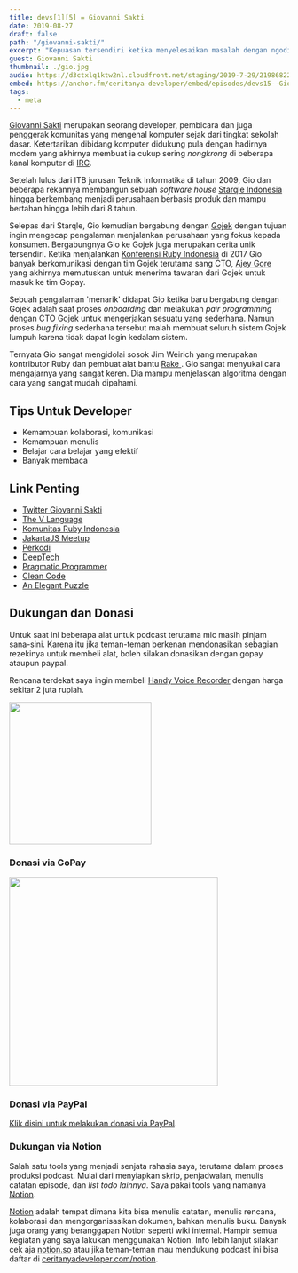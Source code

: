 ```yaml
---
title: devs[1][5] = Giovanni Sakti
date: 2019-08-27
draft: false
path: "/giovanni-sakti/"
excerpt: "Kepuasan tersendiri ketika menyelesaikan masalah dengan ngoding."
guest: Giovanni Sakti
thumbnail: ./gio.jpg
audio: https://d3ctxlq1ktw2nl.cloudfront.net/staging/2019-7-29/21986822-44100-2-4f394afd3c14f.m4a
embed: https://anchor.fm/ceritanya-developer/embed/episodes/devs15--Giovanni-Sakti-e54vuo/a-altg26
tags:
  - meta
---
```


[Giovanni Sakti](https://twitter.com/giosakti) merupakan seorang developer, pembicara dan juga penggerak komunitas yang mengenal komputer sejak dari tingkat sekolah dasar. Ketertarikan dibidang komputer didukung pula dengan hadirnya modem yang akhirnya membuat ia cukup sering _nongkrong_ di beberapa kanal komputer di [IRC](https://en.wikipedia.org/wiki/Internet_Relay_Chat).

Setelah lulus dari ITB jurusan Teknik Informatika di tahun 2009, Gio dan beberapa rekannya membangun sebuah _software house_ [Starqle Indonesia](http://starqle.com/) hingga berkembang menjadi perusahaan berbasis produk dan mampu bertahan hingga lebih dari 8 tahun.

Selepas dari Starqle, Gio kemudian bergabung dengan [Gojek]() dengan tujuan ingin mengecap pengalaman menjalankan perusahaan yang fokus kepada konsumen. Bergabungnya Gio ke Gojek juga merupakan cerita unik tersendiri. Ketika menjalankan [Konferensi Ruby Indonesia](https://ruby.id/conf/2019/index.html) di 2017 Gio banyak berkomunikasi dengan tim Gojek terutama sang CTO, [Ajey Gore](https://www.linkedin.com/in/ajeygore/) yang akhirnya memutuskan untuk menerima tawaran dari Gojek untuk masuk ke tim Gopay.

Sebuah pengalaman 'menarik' didapat Gio ketika baru bergabung dengan Gojek adalah saat proses _onboarding_ dan melakukan _pair programming_ dengan CTO Gojek untuk mengerjakan sesuatu yang sederhana. Namun proses _bug fixing_ sederhana tersebut malah membuat seluruh sistem Gojek lumpuh karena tidak dapat login kedalam sistem.

Ternyata Gio sangat mengidolai sosok Jim Weirich yang merupakan kontributor Ruby dan pembuat alat bantu [ Rake ](https://github.com/ruby/rake). Gio sangat menyukai cara mengajarnya yang sangat keren. Dia mampu menjelaskan algoritma dengan cara yang sangat mudah dipahami.

## Tips Untuk Developer

- Kemampuan kolaborasi, komunikasi
- Kemampuan menulis
- Belajar cara belajar yang efektif
- Banyak membaca

## Link Penting

- [Twitter Giovanni Sakti](https://twitter.com/giosakti)
- [The V Language](https://vlang.io/)
- [Komunitas Ruby Indonesia](https://ruby.id/)
- [JakartaJS Meetup](https://www.meetup.com/jakartajs)
- [Perkodi](https://perkodi.org/)
- [DeepTech](https://www.instagram.com/deeptech.id/)
- [Pragmatic Programmer](https://pragprog.com/book/tpp20/the-pragmatic-programmer-20th-anniversary-edition)
- [Clean Code](https://www.amazon.com/Clean-Code-Handbook-Software-Craftsmanship/dp/0132350882)
- [An Elegant Puzzle](https://www.amazon.com/Elegant-Puzzle-Systems-Engineering-Management/dp/1732265186)

## Dukungan dan Donasi

Untuk saat ini beberapa alat untuk podcast terutama mic masih pinjam sana-sini. Karena itu jika teman-teman berkenan mendonasikan sebagian rezekinya untuk membeli alat, boleh silakan donasikan dengan gopay ataupun paypal.

Rencana terdekat saya ingin membeli [Handy Voice Recorder](https://www.tokopedia.com/okedealpedia/zoom-perekam-suara-digital-handy-voice-recorder-h1n-black?trkid=f%3DCa0000L000P0W0S0Sh%2CCo0Po0Fr0Cb0_src%3Duniverse_page%3D1_ob%3D23_q%3DZoom+H1n_po%3D1_catid%3D634&lt=%2Fsearchproduct%20-%20p1%20-%20product) dengan harga sekitar 2 juta rupiah.

<img style="height: 256px;" src="/images/zoom.png" alt="">

### Donasi via GoPay

<img style="width: 376px" src="/images/gopay.png" />

### Donasi via PayPal

[Klik disini untuk melakukan donasi via PayPal](https://www.paypal.me/rizafahmi/10).

### Dukungan via Notion

Salah satu tools yang menjadi senjata rahasia saya, terutama dalam proses produksi podcast. Mulai dari menyiapkan skrip, penjadwalan, menulis catatan episode, dan _list todo lainnya_. Saya pakai tools yang namanya [Notion](https://www.notion.so/?r=6445d974f9394c4299f682bd0855f5bd).

[Notion](https://www.notion.so/?r=6445d974f9394c4299f682bd0855f5bd) adalah tempat dimana kita bisa menulis catatan, menulis rencana, kolaborasi dan mengorganisasikan dokumen, bahkan menulis buku. Banyak juga orang yang beranggapan Notion seperti wiki internal. Hampir semua kegiatan yang saya lakukan menggunakan Notion. Info lebih lanjut silakan cek aja [notion.so](https://www.notion.so) atau jika teman-teman mau mendukung podcast ini bisa daftar di [ceritanyadeveloper.com/notion](https://ceritanyadeveloper.com/notion).
